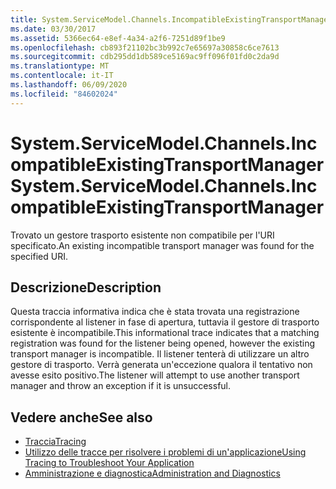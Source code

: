 ```yaml
---
title: System.ServiceModel.Channels.IncompatibleExistingTransportManager
ms.date: 03/30/2017
ms.assetid: 5366ec64-e8ef-4a34-a2f6-7251d89f1be9
ms.openlocfilehash: cb893f21102bc3b992c7e65697a30858c6ce7613
ms.sourcegitcommit: cdb295dd1db589ce5169ac9ff096f01fd0c2da9d
ms.translationtype: MT
ms.contentlocale: it-IT
ms.lasthandoff: 06/09/2020
ms.locfileid: "84602024"
---
```

# <a name="systemservicemodelchannelsincompatibleexistingtransportmanager"></a><span data-ttu-id="2bfa2-102">System.ServiceModel.Channels.IncompatibleExistingTransportManager</span><span class="sxs-lookup"><span data-stu-id="2bfa2-102">System.ServiceModel.Channels.IncompatibleExistingTransportManager</span></span>
<span data-ttu-id="2bfa2-103">Trovato un gestore trasporto esistente non compatibile per l'URI specificato.</span><span class="sxs-lookup"><span data-stu-id="2bfa2-103">An existing incompatible transport manager was found for the specified URI.</span></span>  
  
## <a name="description"></a><span data-ttu-id="2bfa2-104">Descrizione</span><span class="sxs-lookup"><span data-stu-id="2bfa2-104">Description</span></span>  
 <span data-ttu-id="2bfa2-105">Questa traccia informativa indica che è stata trovata una registrazione corrispondente al listener in fase di apertura, tuttavia il gestore di trasporto esistente è incompatibile.</span><span class="sxs-lookup"><span data-stu-id="2bfa2-105">This informational trace indicates that a matching registration was found for the listener being opened, however the existing transport manager is incompatible.</span></span> <span data-ttu-id="2bfa2-106">Il listener tenterà di utilizzare un altro gestore di trasporto. Verrà generata un'eccezione qualora il tentativo non avesse esito positivo.</span><span class="sxs-lookup"><span data-stu-id="2bfa2-106">The listener will attempt to use another transport manager and throw an exception if it is unsuccessful.</span></span>  
  
## <a name="see-also"></a><span data-ttu-id="2bfa2-107">Vedere anche</span><span class="sxs-lookup"><span data-stu-id="2bfa2-107">See also</span></span>

- [<span data-ttu-id="2bfa2-108">Traccia</span><span class="sxs-lookup"><span data-stu-id="2bfa2-108">Tracing</span></span>](index.md)
- [<span data-ttu-id="2bfa2-109">Utilizzo delle tracce per risolvere i problemi di un'applicazione</span><span class="sxs-lookup"><span data-stu-id="2bfa2-109">Using Tracing to Troubleshoot Your Application</span></span>](using-tracing-to-troubleshoot-your-application.md)
- [<span data-ttu-id="2bfa2-110">Amministrazione e diagnostica</span><span class="sxs-lookup"><span data-stu-id="2bfa2-110">Administration and Diagnostics</span></span>](../index.md)
